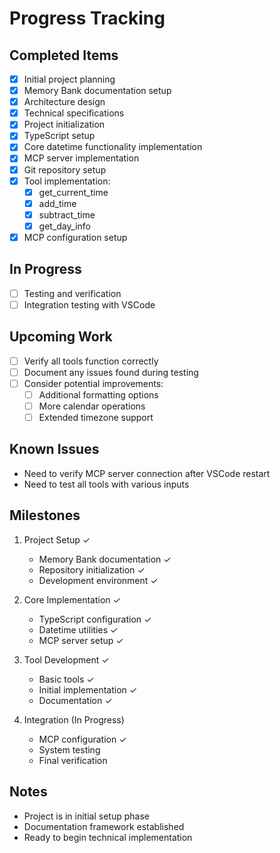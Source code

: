 # Progress Tracking

## Completed Items
- [x] Initial project planning
- [x] Memory Bank documentation setup
- [x] Architecture design
- [x] Technical specifications
- [x] Project initialization
- [x] TypeScript setup
- [x] Core datetime functionality implementation
- [x] MCP server implementation
- [x] Git repository setup
- [x] Tool implementation:
  - [x] get_current_time
  - [x] add_time
  - [x] subtract_time
  - [x] get_day_info
- [x] MCP configuration setup

## In Progress
- [ ] Testing and verification
- [ ] Integration testing with VSCode

## Upcoming Work
- [ ] Verify all tools function correctly
- [ ] Document any issues found during testing
- [ ] Consider potential improvements:
  - [ ] Additional formatting options
  - [ ] More calendar operations
  - [ ] Extended timezone support

## Known Issues
- Need to verify MCP server connection after VSCode restart
- Need to test all tools with various inputs

## Milestones
1. Project Setup ✓
   - Memory Bank documentation ✓
   - Repository initialization ✓
   - Development environment ✓

2. Core Implementation ✓
   - TypeScript configuration ✓
   - Datetime utilities ✓
   - MCP server setup ✓

3. Tool Development ✓
   - Basic tools ✓
   - Initial implementation ✓
   - Documentation ✓

4. Integration (In Progress)
   - MCP configuration ✓
   - System testing
   - Final verification

## Notes
- Project is in initial setup phase
- Documentation framework established
- Ready to begin technical implementation
